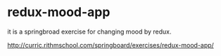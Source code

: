 # redux-mood-app

it is a springbroad exercise for changing mood by redux.

http://curric.rithmschool.com/springboard/exercises/redux-mood-app/
